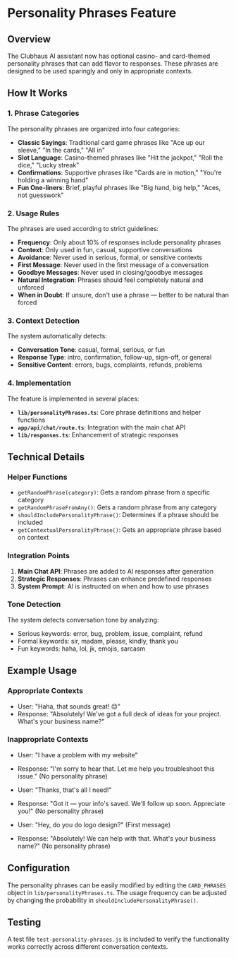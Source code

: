 # Personality Phrases Feature

## Overview

The Clubhaus AI assistant now has optional casino- and card-themed personality phrases that can add flavor to responses. These phrases are designed to be used sparingly and only in appropriate contexts.

## How It Works

### 1. Phrase Categories

The personality phrases are organized into four categories:

- **Classic Sayings**: Traditional card game phrases like "Ace up our sleeve," "In the cards," "All in"
- **Slot Language**: Casino-themed phrases like "Hit the jackpot," "Roll the dice," "Lucky streak"
- **Confirmations**: Supportive phrases like "Cards are in motion," "You're holding a winning hand"
- **Fun One-liners**: Brief, playful phrases like "Big hand, big help," "Aces, not guesswork"

### 2. Usage Rules

The phrases are used according to strict guidelines:

- **Frequency**: Only about 10% of responses include personality phrases
- **Context**: Only used in fun, casual, supportive conversations
- **Avoidance**: Never used in serious, formal, or sensitive contexts
- **First Message**: Never used in the first message of a conversation
- **Goodbye Messages**: Never used in closing/goodbye messages
- **Natural Integration**: Phrases should feel completely natural and unforced
- **When in Doubt**: If unsure, don't use a phrase — better to be natural than forced

### 3. Context Detection

The system automatically detects:

- **Conversation Tone**: casual, formal, serious, or fun
- **Response Type**: intro, confirmation, follow-up, sign-off, or general
- **Sensitive Content**: errors, bugs, complaints, refunds, problems

### 4. Implementation

The feature is implemented in several places:

- **`lib/personalityPhrases.ts`**: Core phrase definitions and helper functions
- **`app/api/chat/route.ts`**: Integration with the main chat API
- **`lib/responses.ts`**: Enhancement of strategic responses

## Technical Details

### Helper Functions

- `getRandomPhrase(category)`: Gets a random phrase from a specific category
- `getRandomPhraseFromAny()`: Gets a random phrase from any category
- `shouldIncludePersonalityPhrase()`: Determines if a phrase should be included
- `getContextualPersonalityPhrase()`: Gets an appropriate phrase based on context

### Integration Points

1. **Main Chat API**: Phrases are added to AI responses after generation
2. **Strategic Responses**: Phrases can enhance predefined responses
3. **System Prompt**: AI is instructed on when and how to use phrases

### Tone Detection

The system detects conversation tone by analyzing:
- Serious keywords: error, bug, problem, issue, complaint, refund
- Formal keywords: sir, madam, please, kindly, thank you
- Fun keywords: haha, lol, jk, emojis, sarcasm

## Example Usage

### Appropriate Contexts
- User: "Haha, that sounds great! 😊"
- Response: "Absolutely! We've got a full deck of ideas for your project. What's your business name?"

### Inappropriate Contexts
- User: "I have a problem with my website"
- Response: "I'm sorry to hear that. Let me help you troubleshoot this issue." (No personality phrase)

- User: "Thanks, that's all I need!"
- Response: "Got it — your info's saved. We'll follow up soon. Appreciate you!" (No personality phrase)

- User: "Hey, do you do logo design?" (First message)
- Response: "Absolutely! We can help with that. What's your business name?" (No personality phrase)

## Configuration

The personality phrases can be easily modified by editing the `CARD_PHRASES` object in `lib/personalityPhrases.ts`. The usage frequency can be adjusted by changing the probability in `shouldIncludePersonalityPhrase()`.

## Testing

A test file `test-personality-phrases.js` is included to verify the functionality works correctly across different conversation contexts. 